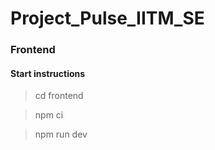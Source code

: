 # Project_Pulse_IITM_SE

### Frontend

#### Start instructions
> cd frontend

> npm ci

> npm run dev